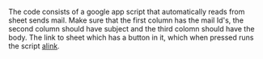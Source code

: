 The code consists of a google app script that automatically reads from sheet sends mail. Make sure that the first column has the mail Id's, the second column should have subject and the third colomn should have the body. The link to sheet which has a button in it, which when pressed runs the script [alink](https://docs.google.com/spreadsheets/d/1cqw-a7ygZAeIdvA6NnOVA9ASO6PJicrYMPF-g_-MpCk/edit?usp=sharing).
